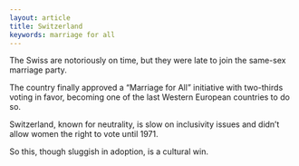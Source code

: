 ```yaml
---
layout: article
title: Switzerland
keywords: marriage for all
---
```


The Swiss are notoriously on time, but they were late to join the same-sex marriage party.

The country finally approved a “Marriage for All” initiative with two-thirds voting in favor, becoming one of the last Western European countries to do so.

Switzerland, known for neutrality, is slow on inclusivity issues and didn’t allow women the right to vote until 1971.

So this, though sluggish in adoption, is a cultural win.
